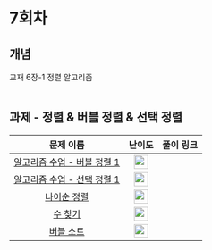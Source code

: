 # 7회차

## 개념
교재 6장-1 정렬 알고리즘
<br>
<br>

## 과제 - 정렬 & 버블 정렬 & 선택 정렬 

|문제 이름|난이도|풀이 링크|
| :-----: | :-----: | :-----: |
|<a href="https://www.acmicpc.net/problem/23968" target="_blank">알고리즘 수업 - 버블 정렬 1|<img height="25px" width="25px" src="https://d2gd6pc034wcta.cloudfront.net/tier/5.svg"/>||
|<a href="https://www.acmicpc.net/problem/23881" target="_blank">알고리즘 수업 - 선택 정렬 1|<img height="25px" width="25px" src="https://d2gd6pc034wcta.cloudfront.net/tier/5.svg"/>||
|<a href="https://www.acmicpc.net/problem/10814" target="_blank">나이순 정렬|<img height="25px" width="25px" src="https://d2gd6pc034wcta.cloudfront.net/tier/6.svg"/>||
|<a href="https://www.acmicpc.net/problem/1920" target="_blank">수 찾기|<img height="25px" width="25px" src="https://d2gd6pc034wcta.cloudfront.net/tier/7.svg"/>||
|<a href="https://www.acmicpc.net/problem/1377" target="_blank">버블 소트|<img height="25px" width="25px" src="https://d2gd6pc034wcta.cloudfront.net/tier/14.svg"/>||

